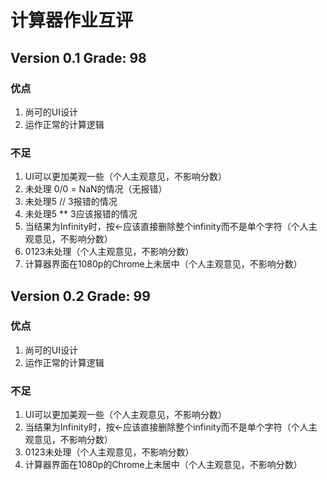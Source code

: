 # 计算器作业互评

## Version 0.1 Grade: 98

### 优点

1. 尚可的UI设计
1. 运作正常的计算逻辑

### 不足

1. UI可以更加美观一些（个人主观意见，不影响分数）
1. 未处理 0/0 = NaN的情况（无报错）
1. 未处理5 // 3报错的情况
1. 未处理5 ** 3应该报错的情况
1. 当结果为Infinity时，按←应该直接删除整个infinity而不是单个字符（个人主观意见，不影响分数）
1. 0123未处理（个人主观意见，不影响分数）
1. 计算器界面在1080p的Chrome上未居中（个人主观意见，不影响分数）

## Version 0.2 Grade: 99

### 优点

1. 尚可的UI设计
1. 运作正常的计算逻辑

### 不足

1. UI可以更加美观一些（个人主观意见，不影响分数）
1. 当结果为Infinity时，按←应该直接删除整个infinity而不是单个字符（个人主观意见，不影响分数）
1. 0123未处理（个人主观意见，不影响分数）
1. 计算器界面在1080p的Chrome上未居中（个人主观意见，不影响分数）